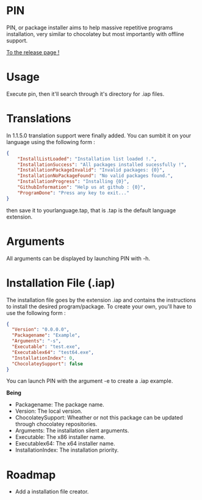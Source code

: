 # PIN
PIN, or package installer aims to help massive repetitive programs installation, very similar to chocolatey but most importantly with offline support.

[To the release page !](https://github.com/redbaty/PIN/releases)

# Usage
Execute pin, then it'll search through it's directory for .iap files.

# Translations
In 1.1.5.0 translation support were finally added. You can sumbit it on your language using the following form :

```json
{
    "InstallListLoaded": "Installation list loaded !.",
    "InstallationSuccess": "All packages installed sucessfully !",
    "InstallationPackageInvalid": "Invalid packages: {0}",
    "InstallationNoPackageFound": "No valid packages found.",
    "InstallationProgress": "Installing {0}",
    "GithubInformation": "Help us at github : {0}",
    "ProgramDone": "Press any key to exit..."
}
```

then save it to yourlanguage.tap, that is .tap is the default language extension.

# Arguments
All arguments can be displayed by launching PIN with -h.

# Installation File (.iap)
The installation file goes by the extension .iap and contains the instructions to install the desired program/package. To create your own, you'll have to use the following form :

```json
{
  "Version": "0.0.0.0",
  "Packagename": "Example",
  "Arguments": "-s",
  "Executable": "test.exe",
  "Executablex64": "test64.exe",
  "InstallationIndex": 0,
  "ChocolateySupport": false
}
```

You can launch PIN with the argument -e to create a .iap example.

**Being**

- Packagename: The package name.
- Version: The local version.
- ChocolateySupport: Wheather or not this package can be updated through chocolatey repositories.
- Arguments: The installation silent arguments.
- Executable: The x86 installer name.
- Executablex64: The x64 installer name.
- InstallationIndex: The installation priority.

# Roadmap
- Add a installation file creator.
